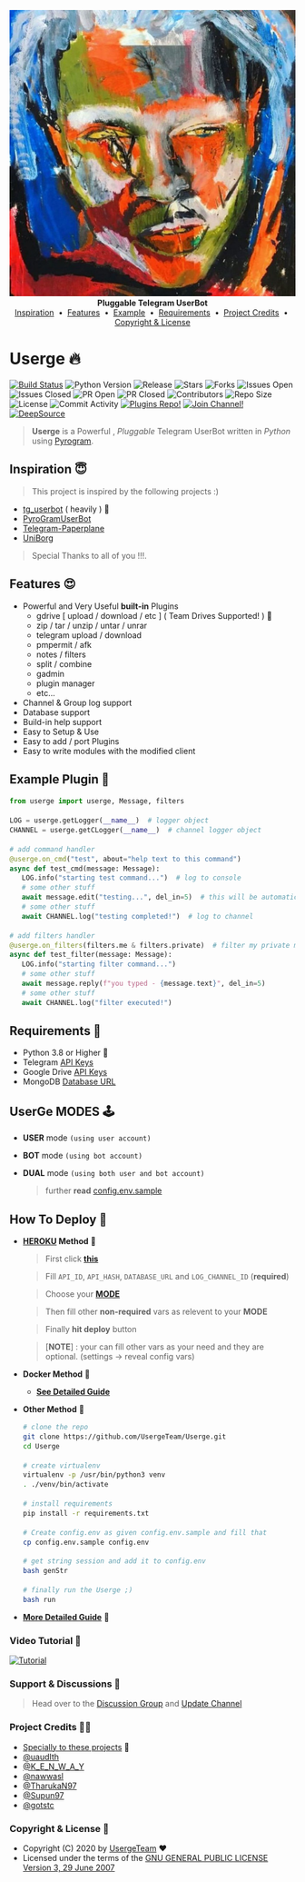 <p align="center">
    <a href="https://github.com/AmineSoukara/DamienUserBot/tree/beta">
        <img src="resources/userge.png" alt="Userge">
    </a>
    <br>
    <b>Pluggable Telegram UserBot</b>
    <br>
    <a href="https://github.com/UsergeTeam/Userge#inspiration-">Inspiration</a>
    &nbsp•&nbsp
    <a href="https://github.com/UsergeTeam/Userge#features-">Features</a>
    &nbsp•&nbsp
    <a href="https://github.com/UsergeTeam/Userge#example-plugin-">Example</a>
    &nbsp•&nbsp
    <a href="https://github.com/UsergeTeam/Userge#requirements-">Requirements</a>
    &nbsp•&nbsp
    <a href="https://github.com/UsergeTeam/Userge#project-credits-">Project Credits</a>
    &nbsp•&nbsp
    <a href="https://github.com/UsergeTeam/Userge#copyright--license-">Copyright & License</a>
</p>

# Userge 🔥

[![Build Status](https://travis-ci.com/UsergeTeam/Userge.svg?branch=dev)](https://travis-ci.com/UsergeTeam/Userge) ![Python Version](https://img.shields.io/badge/python-3.8-lightgrey) ![Release](https://img.shields.io/github/v/release/UsergeTeam/Userge) ![Stars](https://img.shields.io/github/stars/UsergeTeam/Userge) ![Forks](https://img.shields.io/github/forks/UsergeTeam/Userge) ![Issues Open](https://img.shields.io/github/issues/UsergeTeam/Userge) ![Issues Closed](https://img.shields.io/github/issues-closed/UsergeTeam/Userge) ![PR Open](https://img.shields.io/github/issues-pr/UsergeTeam/Userge) ![PR Closed](https://img.shields.io/github/issues-pr-closed/UsergeTeam/Userge) ![Contributors](https://img.shields.io/github/contributors/UsergeTeam/Userge) ![Repo Size](https://img.shields.io/github/repo-size/UsergeTeam/Userge) ![License](https://img.shields.io/github/license/UsergeTeam/Userge) ![Commit Activity](https://img.shields.io/github/commit-activity/m/UsergeTeam/Userge) [![Plugins Repo!](https://img.shields.io/badge/Plugins%20Repo-!-orange)](https://github.com/UsergeTeam/Userge-Plugins) [![Join Channel!](https://img.shields.io/badge/Join%20Channel-!-red)](https://t.me/theUserge) [![DeepSource](https://static.deepsource.io/deepsource-badge-light-mini.svg)](https://deepsource.io/gh/UsergeTeam/Userge/?ref=repository-badge)

> **Userge** is a Powerful , _Pluggable_ Telegram UserBot written in _Python_ using [Pyrogram](https://github.com/pyrogram/pyrogram).

## Inspiration 😇

> This project is inspired by the following projects :)

* [tg_userbot](https://github.com/watzon/tg_userbot) ( heavily ) 🤗
* [PyroGramUserBot](https://github.com/SpEcHiDe/PyroGramUserBot)
* [Telegram-Paperplane](https://github.com/RaphielGang/Telegram-Paperplane)
* [UniBorg](https://github.com/SpEcHiDe/UniBorg)

> Special Thanks to all of you !!!.

## Features 😍

* Powerful and Very Useful **built-in** Plugins
  * gdrive [ upload / download / etc ] ( Team Drives Supported! ) 🤥
  * zip / tar / unzip / untar / unrar
  * telegram upload / download
  * pmpermit / afk
  * notes / filters
  * split / combine
  * gadmin
  * plugin manager
  * etc...
* Channel & Group log support
* Database support
* Build-in help support
* Easy to Setup & Use
* Easy to add / port Plugins
* Easy to write modules with the modified client

## Example Plugin 🤨

```python
from userge import userge, Message, filters

LOG = userge.getLogger(__name__)  # logger object
CHANNEL = userge.getCLogger(__name__)  # channel logger object

# add command handler
@userge.on_cmd("test", about="help text to this command")
async def test_cmd(message: Message):
   LOG.info("starting test command...")  # log to console
   # some other stuff
   await message.edit("testing...", del_in=5)  # this will be automatically deleted after 5 sec
   # some other stuff
   await CHANNEL.log("testing completed!")  # log to channel

# add filters handler
@userge.on_filters(filters.me & filters.private)  # filter my private messages
async def test_filter(message: Message):
   LOG.info("starting filter command...")
   # some other stuff
   await message.reply(f"you typed - {message.text}", del_in=5)
   # some other stuff
   await CHANNEL.log("filter executed!")
```

## Requirements 🥴

* Python 3.8 or Higher 👻
* Telegram [API Keys](https://my.telegram.org/apps)
* Google Drive [API Keys](https://console.developers.google.com/)
* MongoDB [Database URL](https://cloud.mongodb.com/)

## UserGe MODES 🕹

* **USER** mode `(using user account)`
* **BOT** mode `(using bot account)`
* **DUAL** mode `(using both user and bot account)`

  > further **read** [config.env.sample](https://github.com/UsergeTeam/Userge/blob/alpha/config.env.sample)

## How To Deploy 👷

* **[HEROKU](https://www.heroku.com/) Method** 🚀

  > First click [**this**](https://heroku.com/deploy?template=https://github.com/AmineSoukara/DamienUserBot/tree/beta)

  > Fill `API_ID`, `API_HASH`, `DATABASE_URL` and `LOG_CHANNEL_ID` (**required**)

  > Choose your [**MODE**](https://github.com/UsergeTeam/Userge#userge-modes-)

  > Then fill other **non-required** vars as relevent to your **MODE**

  > Finally **hit deploy** button

  > [**NOTE**] : your can fill other vars as your need and they are optional. (settings -> reveal config vars)

* **Docker Method** 🐳 

    - [**See Detailed Guide**](resources/radmeDocker.md)
* **Other Method** 🔧

  ```bash
  # clone the repo
  git clone https://github.com/UsergeTeam/Userge.git
  cd Userge

  # create virtualenv
  virtualenv -p /usr/bin/python3 venv
  . ./venv/bin/activate

  # install requirements
  pip install -r requirements.txt

  # Create config.env as given config.env.sample and fill that
  cp config.env.sample config.env

  # get string session and add it to config.env
  bash genStr

  # finally run the Userge ;)
  bash run
  ```

* **[More Detailed Guide](https://docs.google.com/document/d/15uoiOn2NkN518MMkx9h5UaMEWMp8aNZqJocXvS0uI6E)** 📝

### Video Tutorial 🎥

  [![Tutorial](resources/tutorial.jpg)](https://youtu.be/M4T_BJvFqkc "Tutorial")

### Support & Discussions 👥

> Head over to the [Discussion Group](https://t.me/slbotsbugs) and [Update Channel](https://t.me/theUserge)

### Project Credits 💆‍♂️

* [Specially to these projects](https://github.com/UsergeTeam/Userge#inspiration-) 🥰
* [@uaudIth](https://t.me/uaudIth)
* [@K_E_N_W_A_Y](https://t.me/K_E_N_W_A_Y)
* [@nawwasl](https://t.me/nawwasl)
* [@TharukaN97](https://t.me/TharukaN97)
* [@Supun97](https://t.me/Supun97)
* [@gotstc](https://t.me/gotstc)

### Copyright & License 👮

* Copyright (C) 2020 by [UsergeTeam](https://github.com/UsergeTeam) ❤️️
* Licensed under the terms of the [GNU GENERAL PUBLIC LICENSE Version 3, 29 June 2007](https://github.com/UsergeTeam/Userge/blob/master/LICENSE)
